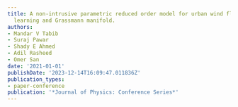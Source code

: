 ```yaml
---
title: A non-intrusive parametric reduced order model for urban wind flow using deep
  learning and Grassmann manifold.
authors:
- Mandar V Tabib
- Suraj Pawar
- Shady E Ahmed
- Adil Rasheed
- Omer San
date: '2021-01-01'
publishDate: '2023-12-14T16:09:47.011836Z'
publication_types:
- paper-conference
publication: '*Journal of Physics: Conference Series*'
---
```

